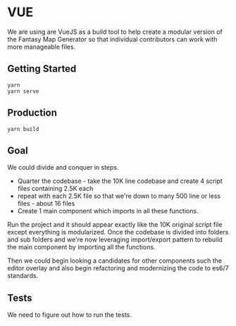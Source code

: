 # VUE

We are using are VueJS as a build tool to help create a modular version of the Fantasy Map Generator so that individual contributors can work with more manageable files.

## Getting Started

```
yarn
yarn serve
```

## Production

```
yarn build
```


## Goal

We could divide and conquer in steps.

* Quarter the codebase - take the 10K line codebase and create 4 script files containing 2.5K each
* repeat with each 2.5K file so that we're down to many 500 line or less files - about 16 files
* Create 1 main component which imports in all these functions.

Run the project and it should appear exactly like the 10K original script file except everything is modularized.
Once the codebase is divided into folders and sub folders and we're now leveraging import/export pattern to rebuild the main component by importing all the functions.

Then we could begin looking a candidates for other components such the editor overlay and also begin refactoring and modernizing the code to es6/7 standards.

## Tests

We need to figure out how to run the tests.
